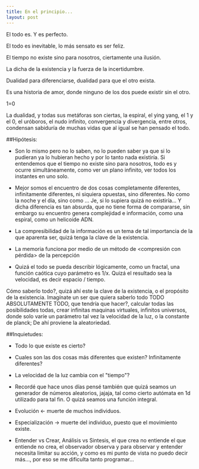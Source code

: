 ```yaml
---
title: En el principio...
layout: post
---
```

El todo es.  Y es perfecto.

El todo es inevitable, lo más sensato es ser feliz.

El tiempo no existe sino para nosotros, ciertamente una ilusión.

La dicha de la existencia y la fuerza de la incertidumbre.

Dualidad para diferenciarse, dualidad para que el otro exista.

Es una historia de amor, donde ninguno de los dos puede existir sin el otro.

1=0

La dualidad, y todas sus metáforas son ciertas, la espiral, el ying yang, el 1 y el 0, el uróboros, el nudo infinito, convergencia y divergencia, entre otros, condensan sabiduría de muchas vidas que al igual se han pensado el todo.

##Hipótesis:

* Son lo mismo pero no lo saben, no lo pueden saber ya que si lo pudieran ya lo hubieran hecho y por lo tanto nada existiría. Si entendemos que el tiempo no existe sino para nosotros, todo es y ocurre simultáneamente, como ver un plano infinito, ver todos los instantes en uno solo.

* Mejor somos el encuentro de dos cosas completamente diferentes, infinitamente diferentes, ni siquiera opuestas, sino diferentes. No como la noche y el día, sino como ... Je, si lo supiera quizá no existiría... Y dicha diferencia es tan absurda, que no tiene forma de compararse, sin embargo su encuentro genera complejidad e información, como una espiral, como un helicoide ADN.

* La compresibilidad de la información es un tema de tal importancia de la que aparenta ser, quizá tenga la clave de la existencia.

* La memoria funciona por medio de un método de <compresión con pérdida> de la percepción

* Quizá el todo se pueda describir lógicamente, como un fractal, una función caótica cuyo parámetro es 1/x. Quizá el resultado sea la velocidad, es decir espacio / tiempo.

Cómo saberlo todo?, quizá ahí este la clave de la existencia, o el propósito de la existencia. Imagínate un ser que quiera saberlo todo TODO ABSOLUTAMENTE TODO, que tendría que hacer?, calcular todas las posibilidades todas, crear infinitas maquinas virtuales, infinitos universos, donde solo varíe un parámetro tal vez la velocidad de la luz, o la constante de planck; De ahí proviene la aleatoriedad.

##Inquietudes:

* Todo lo que existe es cierto?

* Cuales son las dos cosas más diferentes que existen? Infinitamente diferentes?

* La velocidad de la luz cambia con el "tiempo"?

* Recordé que hace unos días pensé también que quizá seamos un generador de números aleatorios, jajaja, tal como cierto autómata en 1d utilizado para tal fin. O quizá seamos una función integral.

* Evolución <- muerte de muchos individuos.
* Especialización -> muerte del individuo, puesto que el movimiento existe.

* Entender vs Crear, Análisis vs Sintesis, el que crea no entiende el que entiende no crea, el observador observa y para observar y entender necesita limitar su acción, y como es mi punto de vista no puedo decir más..., por eso se me dificulta tanto programar...

